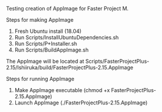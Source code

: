 Testing creation of AppImage for Faster Project M.

Steps for making AppImage
1) Fresh Ubuntu install (18.04)
3) Run Scripts/InstallUbuntuDependencies.sh
4) Run Scripts/P+Installer.sh
5) Run Scripts/BuildAppImage.sh

The AppImage will be located at Scripts/FasterProjectPlus-2.15/Ishiiruka/build/FasterProjectPlus-2.15.AppImage

Steps for running AppImage
1) Make AppImage executable (chmod +x FasterProjectPlus-2.15.AppImage)
2) Launch AppImage (./FasterProjectPlus-2.15.AppImage)